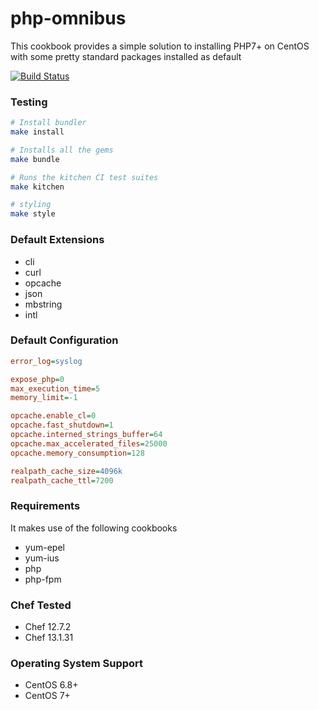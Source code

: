 # php-omnibus

This cookbook provides a simple solution to installing PHP7+ on CentOS with some pretty
standard packages installed as default

[![Build Status](https://travis-ci.org/usemarkup/chef-php-omnibus.svg?branch=master)](https://travis-ci.org/usemarkup/chef-php-omnibus)

### Testing
```bash
# Install bundler
make install

# Installs all the gems
make bundle

# Runs the kitchen CI test suites
make kitchen

# styling
make style
```

### Default Extensions

- cli
- curl
- opcache
- json
- mbstring
- intl

### Default Configuration

```ini
error_log=syslog

expose_php=0
max_execution_time=5
memory_limit=-1

opcache.enable_cl=0
opcache.fast_shutdown=1
opcache.interned_strings_buffer=64
opcache.max_accelerated_files=25000
opcache.memory_consumption=128

realpath_cache_size=4096k
realpath_cache_ttl=7200
```

### Requirements

It makes use of the following cookbooks

- yum-epel
- yum-ius
- php
- php-fpm

### Chef Tested

- Chef 12.7.2
- Chef 13.1.31

### Operating System Support

- CentOS 6.8+
- CentOS 7+
